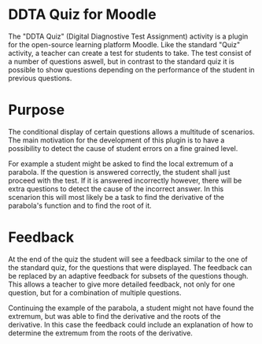 # DDTA Quiz for Moodle
The "DDTA Quiz" (Digital Diagnostive Test Assignment) activity is a plugin for the open-source learning platform Moodle.
Like the standard "Quiz" activity, a teacher can create a test for students to take.
The test consist of a number of questions aswell, but in contrast to the standard quiz 
it is possible to show questions depending on the performance of the student in previous questions.

# Purpose
The conditional display of certain questions allows a multitude of scenarios.
The main motivation for the development of this plugin is to have a possibility 
to detect the cause of student errors on a fine grained level.

For example a student might be asked to find the local extremum of a parabola.
If the question is answered correctly, the student shall just proceed with the test.
If it is answered incorrectly however, there will be extra questions to detect the cause of 
the incorrect answer. In this scenarion this will most likely be a task to find the derivative of 
the parabola's function and to find the root of it.

# Feedback
At the end of the quiz the student will see a feedback similar to the one of the standard quiz, for 
the questions that were displayed. The feedback can be replaced by an adaptive feedback for subsets 
of the questions though. This allows a teacher to give more detailed feedback, not only for one question, 
but for a combination of multiple questions.

Continuing the example of the parabola, a student might not have found the extremum, but was able to 
find the derivative and the roots of the derivative. In this case the feedback could include an 
explanation of how to determine the extremum from the roots of the derivative.
